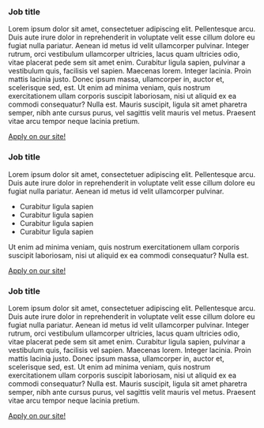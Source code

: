 <div class="col-md-4">
    <h3>Job title</h3>
    <p>Lorem ipsum dolor sit amet, consectetuer adipiscing elit. Pellentesque arcu. Duis aute irure dolor in reprehenderit in voluptate velit esse cillum dolore eu fugiat nulla pariatur. Aenean id metus id velit ullamcorper pulvinar. Integer rutrum, orci vestibulum ullamcorper ultricies, lacus quam ultricies odio, vitae placerat pede sem sit amet enim. Curabitur ligula sapien, pulvinar a vestibulum quis, facilisis vel sapien. Maecenas lorem. Integer lacinia. Proin mattis lacinia justo. Donec ipsum massa, ullamcorper in, auctor et, scelerisque sed, est. Ut enim ad minima veniam, quis nostrum exercitationem ullam corporis suscipit laboriosam, nisi ut aliquid ex ea commodi consequatur? Nulla est. Mauris suscipit, ligula sit amet pharetra semper, nibh ante cursus purus, vel sagittis velit mauris vel metus. Praesent vitae arcu tempor neque lacinia pretium.</p>
    <p><a href="#" class="btn btn-default"><i class="fa fa-heart-o"></i> Apply on our site!</a></p>
</div>
<div class="col-md-4">
    <h3>Job title</h3>
    <p>Lorem ipsum dolor sit amet, consectetuer adipiscing elit. Pellentesque arcu. Duis aute irure dolor in reprehenderit in voluptate velit esse cillum dolore eu fugiat nulla pariatur. Aenean id metus id velit ullamcorper pulvinar.</p>
    <ul>
        <li>Curabitur ligula sapien</li>
        <li>Curabitur ligula sapien</li>
        <li>Curabitur ligula sapien</li>
        <li>Curabitur ligula sapien</li>
    </ul>
    <p>Ut enim ad minima veniam, quis nostrum exercitationem ullam corporis suscipit laboriosam, nisi ut aliquid ex ea commodi consequatur? Nulla est.</p>
    <p><a href="#" class="btn btn-default"><i class="fa fa-heart-o"></i> Apply on our site!</a></p>
</div>
<div class="col-md-4">
    <h3>Job title</h3>
    <p>Lorem ipsum dolor sit amet, consectetuer adipiscing elit. Pellentesque arcu. Duis aute irure dolor in reprehenderit in voluptate velit esse cillum dolore eu fugiat nulla pariatur. Aenean id metus id velit ullamcorper pulvinar. Integer rutrum, orci vestibulum ullamcorper ultricies, lacus quam ultricies odio, vitae placerat pede sem sit amet enim. Curabitur ligula sapien, pulvinar a vestibulum quis, facilisis vel sapien. Maecenas lorem. Integer lacinia. Proin mattis lacinia justo. Donec ipsum massa, ullamcorper in, auctor et, scelerisque sed, est. Ut enim ad minima veniam, quis nostrum exercitationem ullam corporis suscipit laboriosam, nisi ut aliquid ex ea commodi consequatur? Nulla est. Mauris suscipit, ligula sit amet pharetra semper, nibh ante cursus purus, vel sagittis velit mauris vel metus. Praesent vitae arcu tempor neque lacinia pretium.</p>
    <p><a href="#" class="btn btn-default"><i class="fa fa-heart-o"></i> Apply on our site!</a></p>
</div>